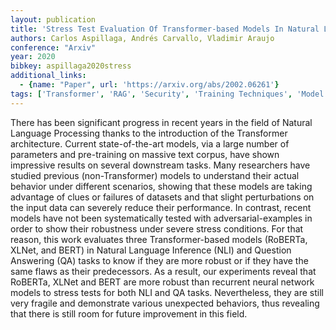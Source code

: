 ```yaml
---
layout: publication
title: 'Stress Test Evaluation Of Transformer-based Models In Natural Language Understanding Tasks'
authors: Carlos Aspillaga, Andrés Carvallo, Vladimir Araujo
conference: "Arxiv"
year: 2020
bibkey: aspillaga2020stress
additional_links:
  - {name: "Paper", url: 'https://arxiv.org/abs/2002.06261'}
tags: ['Transformer', 'RAG', 'Security', 'Training Techniques', 'Model Architecture', 'BERT', 'Applications', 'Pre-Training', 'Pretraining Methods']
---
```

There has been significant progress in recent years in the field of Natural
Language Processing thanks to the introduction of the Transformer architecture.
Current state-of-the-art models, via a large number of parameters and
pre-training on massive text corpus, have shown impressive results on several
downstream tasks. Many researchers have studied previous (non-Transformer)
models to understand their actual behavior under different scenarios, showing
that these models are taking advantage of clues or failures of datasets and
that slight perturbations on the input data can severely reduce their
performance. In contrast, recent models have not been systematically tested
with adversarial-examples in order to show their robustness under severe stress
conditions. For that reason, this work evaluates three Transformer-based models
(RoBERTa, XLNet, and BERT) in Natural Language Inference (NLI) and Question
Answering (QA) tasks to know if they are more robust or if they have the same
flaws as their predecessors. As a result, our experiments reveal that RoBERTa,
XLNet and BERT are more robust than recurrent neural network models to stress
tests for both NLI and QA tasks. Nevertheless, they are still very fragile and
demonstrate various unexpected behaviors, thus revealing that there is still
room for future improvement in this field.
